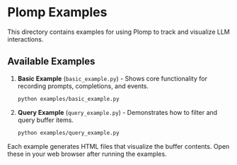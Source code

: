 # Plomp Examples

This directory contains examples for using Plomp to track and visualize LLM interactions.

## Available Examples

1. **Basic Example** (`basic_example.py`) - Shows core functionality for recording prompts, completions, and events.
    ```bash
    python examples/basic_example.py
    ```

2. **Query Example** (`query_example.py`) - Demonstrates how to filter and query buffer items.
    ```bash
    python examples/query_example.py
    ```

Each example generates HTML files that visualize the buffer contents. Open these in your web browser after running the examples.
